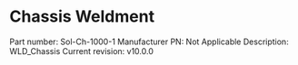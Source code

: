 # Chassis Weldment
Part number:      Sol-Ch-1000-1
Manufacturer PN:  Not Applicable
Description:      WLD_Chassis
Current revision: v10.0.0

